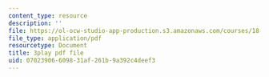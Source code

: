 ```yaml
---
content_type: resource
description: ''
file: https://ol-ocw-studio-app-production.s3.amazonaws.com/courses/18-03-differential-equations-spring-2010/07023906609831af261b9a392c4deef3_MCrDzhpu3-s.pdf
file_type: application/pdf
resourcetype: Document
title: 3play pdf file
uid: 07023906-6098-31af-261b-9a392c4deef3
---
```

